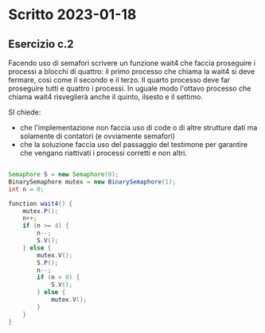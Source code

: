 # Scritto 2023-01-18

## Esercizio c.2

Facendo uso di semafori scrivere un funzione wait4 che faccia proseguire i processi a blocchi di quattro: il primo processo che chiama la wait4 si deve fermare, così come il secondo e il terzo. Il quarto processo deve far proseguire tutti e quattro i processi. In uguale modo l'ottavo processo che chiama wait4 risveglierà anche il quinto, ilsesto e il settimo.

SI chiede:
- che l'implementazione non faccia uso di code o di altre strutture dati ma solamente di contatori (e ovviamente
semafori)
- che la soluzione faccia uso del passaggio del testimone per garantire che vengano riattivati i processi corretti e non altri.


```Java

Semaphore S = new Semaphore(0);
BinarySemaphore mutex = new BinarySemaphore(1);
int n = 0;

function wait4() {
    mutex.P();
    n++;
    if (n >= 4) {
        n--;
        S.V();
    } else {
        mutex.V();
        S.P();
        n--;
        if (n > 0) {
            S.V();
        } else {
            mutex.V();
        }
    }
}
```